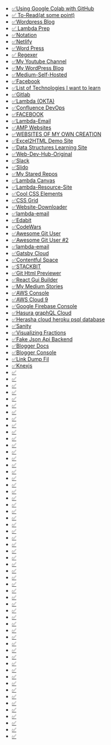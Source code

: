 - [✅Using Google Colab with GitHub](https://colab.research.google.com/github/googlecolab/colabtools/blob/master/notebooks/colab-github-demo.ipynb#scrollTo=wKJ4bd5rt1wy)
- [✅ To-Read(at some point)](https://gist.github.com/bgoonz/b07979f7a4a1c87f68e66e888dd2bbb2)
- [✅Wordpress Blog](https://web-dev-hub.com/)
- [✅ Lambda Prep](https://apply.lambdaschool.com/courses/web/)
- [✅Notation](https://www.notion.so/Personal-Home-dba2672f6cfc451380a85953ad3e78d4)
- [✅Netlify](https://app.netlify.com/)
- [✅Word Press](https://wordpress.com/view/web-dev-hub.com/)
- [✅ Regexer](https://regexr.com/)
- [✅My Youtube Channel](https://www.youtube.com/channel/UC9-rYyUMsnEBK8G8fCyrXXA)
- [✅My WordPress Blog](https://web-dev-hub.com/)
- [✅Medium-Self-Hosted](https://modest-booth-4e17df.netlify.app/directory.html)
- [✅Facebook](https://www.facebook.com/bryan.guner/)
- [✅List of Technologies I want to learn](https://gist.github.com/bgoonz/a7e833436166d4ebb4905b078f5a352a)
- [✅Gitlab](https://gitlab.com/)
- [✅Lambda (OKTA)](https://lambdaschoolsso.okta.com/app/UserHome)
- [✅Confluence DevOps](https://nickguner.atlassian.net/wiki/spaces/DEV/pages/1345388545/Python+Problems?atlOrigin=eyJpIjoiNzUwYjkxY2RiOTgxNGU1YjlmMjk0ZmM4ZmI1ZGNhNDEiLCJwIjoiYyJ9)
- [✅FACEBOOK](https://www.facebook.com/bryan.guner/)
- [✅Lambda-Email](https://mail.zoho.com/zm/#mail/folder/inbox)
- [✅AMP Websites](https://amp.dev/)
- [✅WEBSITES OF MY OWN CREATION](https://gist.github.com/bgoonz/659a9b81ac45453bedc0a1a36275b580)
- [✅Excel2HTML Demo Site](https://pedantic-wing-adbf82.netlify.app/)
- [✅Data Structures Learning Site](https://trusting-dijkstra-4d3b17.netlify.app/)
- [✅Web-Dev-Hub-Original](https://web-dev-resource-hub.netlify.app/)
- [✅Slack](https://app.slack.com/client/T4JUEB3ME/D01T2J8AP7X/thread/C01TBRN4ZD2-1617501657.011500)
- [✅Slido](https://app.sli.do/event/xcj7bjgp)
- [✅My Stared Repos](https://gistlog.co/bgoonz/9355c1d01508cf993d264d58ad2584f0)
- [✅Lambda Canvas](https://lambdaschool.instructure.com/)
- [✅Lambda-Resource-Site](https://lambda-prep.netlify.app/)
- [✅Cool CSS Elements](https://elements.envato.com/)
- [✅CSS Grid](https://cssgrid.io/)
- [✅Website-Downloader](https://www6.waybackmachinedownloader.com/website-downloader-online/#)
- [✅lambda-email](https://mail.zoho.com/zm/#mail/folder/inbox/p/1618574775270100001)
- [✅Edabit](https://edabit.com/)
- [✅CodeWars](https://www.codewars.com/)
- [✅Awesome Git User](https://github.com/sindresorhus)
- [✅Awesome Git User \#2](https://github.com/substack)
- [✅lambda-email](https://mail.zoho.com/zm/#mail/folder/inbox/p/1618574775270100001)
- [✅Gatsby Cloud](https://www.gatsbyjs.com/dashboard/f9296337-b3bc-4dfc-8a42-2af2b6425579/sites/33754b43-7691-43a6-aee3-235fa761d911/settings/hosting)
- [✅Contentful Space](https://app.contentful.com/spaces/8bi3kosknnn4/home)
- [✅STACKBIT](https://app.stackbit.com/studio/609b2d7c71a5dd0016f36326)
- [✅Git Html Previewer](https://githtmlpreview.netlify.app/)
- [✅React Gui Builder](https://openchakra.app/)
- [✅My Medium Stories](https://medium.com/me/stories/public)
- [✅AWS Console](https://console.aws.amazon.com/console/home?region=us-east-1)
- [✅AWS Cloud 9](https://console.aws.amazon.com/cloud9/ide/1387ff00f7a34f7796fcdd9122e11530)
- [✅Google Firebase Console](https://console.firebase.google.com/)
- [✅Hasura graphQL Cloud](https://cloud.hasura.io/project/fe29e76b-000b-4c0d-ae12-55b46454f8d3/console)
- [✅Herasha cloud heroku psql database](https://cloud.hasura.io/project/fe29e76b-000b-4c0d-ae12-55b46454f8d3/console/data/default/schema/public/tables/files/browse)
- [✅Sanity](https://www.sanity.io/manage/personal/project/ke5fae8i)
- [✅Visualizing Fractions](https://kguner-fractions-website.netlify.app/)
- [✅Fake Json Api Backend](https://app.fakejson.com/member)
- [✅Blogger Docs](https://developers.google.com/blogger/docs/3.0/performance?hl=en&authuser=0)
- [✅Blogger Console](https://draft.blogger.com/)
- [✅Link Dump Fil](https://gist.github.com/bgoonz/c8d651c0b2921f312b316f97073417a7)
- [✅Knexjs](https://knexjs.org/)
- [✅]()
- [✅]()
- [✅]()
- [✅]()
- [✅]()
- [✅]()
- [✅]()
- [✅]()
- [✅]()
- [✅]()
- [✅]()
- [✅]()
- [✅]()
- [✅]()
- [✅]()
- [✅]()
- [✅]()
- [✅]()
- [✅]()
- [✅]()
- [✅]()
- [✅]()
- [✅]()
- [✅]()
- [✅]()
- [✅]()
- [✅]()
- [✅]()
- [✅]()
- [✅]()
- [✅]()
- [✅]()
- [✅]()
- [✅]()
- [✅]()
- [✅]()
- [✅]()
- [✅]()
- [✅]()
- [✅]()
- [✅]()
- [✅]()
- [✅]()
- [✅]()
- [✅]()
- [✅]()
- [✅]()
- [✅]()
- [✅]()
- [✅]()
- [✅]()
- [✅]()
- [✅]()
- [✅]()
- [✅]()
- [✅]()
